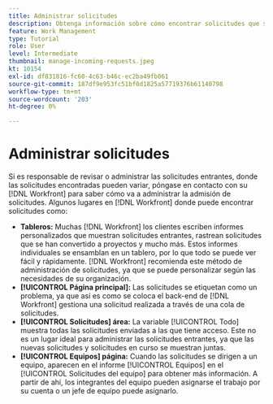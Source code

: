```yaml
---
title: Administrar solicitudes
description: Obtenga información sobre cómo encontrar solicitudes que se han enviado mediante tableros, [!UICONTROL Página principal], el [!UICONTROL Solicitudes] o [!UICONTROL Equipos] en [!DNL  Workfront].
feature: Work Management
type: Tutorial
role: User
level: Intermediate
thumbnail: manage-incoming-requests.jpeg
kt: 10154
exl-id: df831816-fc60-4c63-b46c-ec2ba49fb061
source-git-commit: 187df9e953fc51bf0d1825a57719376b61140798
workflow-type: tm+mt
source-wordcount: '203'
ht-degree: 0%

---
```


# Administrar solicitudes

Si es responsable de revisar o administrar las solicitudes entrantes, donde las solicitudes encontradas pueden variar, póngase en contacto con su [!DNL Workfront] para saber cómo va a administrar la admisión de solicitudes. Algunos lugares en [!DNL Workfront] donde puede encontrar solicitudes como:

* **Tableros:** Muchas [!DNL Workfront] los clientes escriben informes personalizados que muestran solicitudes entrantes, rastrean solicitudes que se han convertido a proyectos y mucho más. Estos informes individuales se ensamblan en un tablero, por lo que todo se puede ver fácil y rápidamente. [!DNL Workfront] recomienda este método de administración de solicitudes, ya que se puede personalizar según las necesidades de su organización.
* **[!UICONTROL Página principal]:** Las solicitudes se etiquetan como un problema, ya que así es como se coloca el back-end de [!DNL Workfront] gestiona una solicitud realizada a través de una cola de solicitudes.
* **[!UICONTROL Solicitudes] área:** La variable [!UICONTROL Todo] muestra todas las solicitudes enviadas a las que tiene acceso. Este no es un lugar ideal para administrar las solicitudes entrantes, ya que las nuevas solicitudes y solicitudes en curso se muestran juntas.
* **[!UICONTROL Equipos] página:** Cuando las solicitudes se dirigen a un equipo, aparecen en el informe [!UICONTROL Equipos] en el [!UICONTROL Solicitudes del equipo] para obtener más información. A partir de ahí, los integrantes del equipo pueden asignarse el trabajo por su cuenta o un jefe de equipo puede asignarlo.
